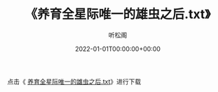 ﻿---
title:  《养育全星际唯一的雄虫之后.txt》
date:   2022-01-01T00:00:00+00:00
author: 听松阁
layout: post
permalink: /养育全星际唯一的雄虫之后/
categories: 小说
tags: [小说]
---

点击《 [养育全星际唯一的雄虫之后.txt](http://img.660000.xyz/bookstukust/book/bntxt/10/养育全星际唯一的雄虫之后.txt)》进行下载